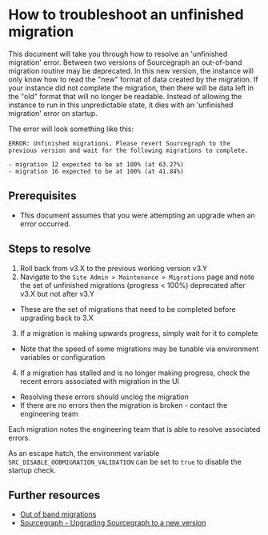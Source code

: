 # How to troubleshoot an unfinished migration

This document will take you through how to resolve an 'unfinished migration' error. Between two versions of Sourcegraph an out-of-band migration routine may be deprecated. In this new version, the instance will only know how to read the "new" format of data created by the migration. If your instance did not complete the migration, then there will be data left in the "old" format that will no longer be readable. Instead of allowing the instance to run in this unpredictable state, it dies with an 'unfinished migration' error on startup.

The error will look something like this:

```
ERROR: Unfinished migrations. Please revert Sourcegraph to the previous version and wait for the following migrations to complete.

- migration 12 expected to be at 100% (at 63.27%)
- migration 16 expected to be at 100% (at 41.84%)
```

## Prerequisites

* This document assumes that you were attempting an upgrade when an error occurred.

## Steps to resolve

1. Roll back from v3.X to the previous working version v3.Y
2. Navigate to the `Site Admin > Maintenance > Migrations` page and note the set of unfinished migrations (progress < 100%) deprecated after v3.X but not after v3.Y
  - These are the set of migrations that need to be completed before upgrading back to 3.X
3. If a migration is making upwards progress, simply wait for it to complete
  - Note that the speed of some migrations may be tunable via environment variables or configuration
4. If a migration has stalled and is no longer making progress, check the recent errors associated with migration in the UI
  - Resolving these errors should unclog the migration
  - If there are no errors then the migration is broken - contact the engineering team

Each migration notes the engineering team that is able to resolve associated errors.

As an escape hatch, the environment variable `SRC_DISABLE_OOBMIGRATION_VALIDATION` can be set to `true` to disable the startup check.

## Further resources

* [Out of band migrations](../migrations.md)
* [Sourcegraph - Upgrading Sourcegraph to a new version](https://docs.sourcegraph.com/admin/updates)
